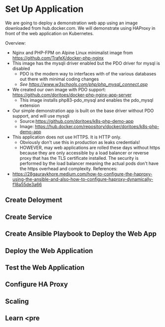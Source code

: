 # Set Up Application
We are going to deploy a demonstration web app using an image downloaded from hub.docker.com. We will demonstrate using HAProxy in front of the web application on Kubernetes.

Overview:
- Nginx and PHP-FPM on Alpine Linux minimalist image from https://github.com/TrafeX/docker-php-nginx
- This image has the mysqli driver enabled but the PDO driver for mysql is disabled
  - PDO is the modern way to interfaces with of the various databases out there with minimal coding changes
  - *See https://www.w3schools.com/php/php_mysql_connect.asp*
- We created our own image with PDO support: https://github.com/doritoes/docker-php-nginx-app-server
  - This image installs php83-pdo_mysql and enables the pdo_mysql extension
- Our simple demonstration app is built on the base driver without PDO support, and will use mysqli
  - Source:https://github.com/doritoes/k8s-php-demo-app
  - Image: https://hub.docker.com/repository/docker/doritoes/k8s-php-demo-app
- This application does not use HTTPS. It is HTTP only.
  - Obviously don't use this in production as leaks credentials!
  - HOWEVER, may web applications are rolled these days without https because they are only accessible by a load balancer or reverse proxy that has the TLS certificate installed. The security is performed by the load balancer meaning the actual pods don't have the https overhead and complexity.
References:
- https://28gauravkhore.medium.com/how-to-configure-the-haproxy-using-the-ansible-and-also-how-to-configure-haproxy-dynamically-f18a55de3a66

## Create Deloyment
## Create Service
## Create Ansible Playbook to Deploy the Web App
## Deploy the Web Application
## Test the Web Application
## Configure HA Proxy
## Scaling
## Learn  <pre
